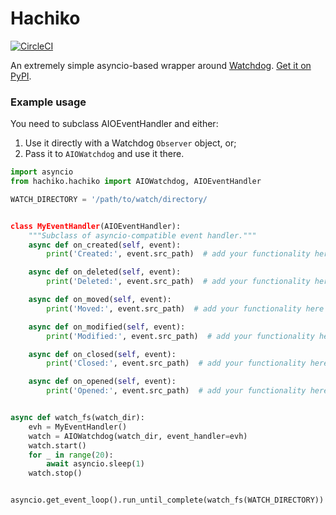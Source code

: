 # Hachiko

[![CircleCI](https://dl.circleci.com/status-badge/img/gh/biesnecker/hachiko/tree/master.svg?style=svg)](https://dl.circleci.com/status-badge/redirect/gh/biesnecker/hachiko/tree/master)

An extremely simple asyncio-based wrapper around [Watchdog](https://github.com/gorakhargosh/watchdog). [Get it on PyPI](https://pypi.org/project/hachiko/).

### Example usage

You need to subclass AIOEventHandler and either:

1. Use it directly with a Watchdog `Observer` object, or;
2. Pass it to `AIOWatchdog` and use it there.

```python
import asyncio
from hachiko.hachiko import AIOWatchdog, AIOEventHandler

WATCH_DIRECTORY = '/path/to/watch/directory/


class MyEventHandler(AIOEventHandler):
    """Subclass of asyncio-compatible event handler."""
    async def on_created(self, event):
        print('Created:', event.src_path)  # add your functionality here

    async def on_deleted(self, event):
        print('Deleted:', event.src_path)  # add your functionality here

    async def on_moved(self, event):
        print('Moved:', event.src_path)  # add your functionality here

    async def on_modified(self, event):
        print('Modified:', event.src_path)  # add your functionality here

    async def on_closed(self, event):
        print('Closed:', event.src_path)  # add your functionality here

    async def on_opened(self, event):
        print('Opened:', event.src_path)  # add your functionality here


async def watch_fs(watch_dir):
    evh = MyEventHandler()
    watch = AIOWatchdog(watch_dir, event_handler=evh)
    watch.start()
    for _ in range(20):
        await asyncio.sleep(1)
    watch.stop()


asyncio.get_event_loop().run_until_complete(watch_fs(WATCH_DIRECTORY))
```
